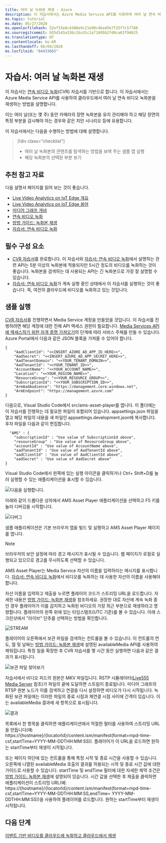 ```yaml
---
title: 여러 날 녹화본 재생 - Azure
description: 이 자습서에서는 Azure Media Service API를 사용하여 여러 날 연속 비디오 녹화본을 재생하는 방법을 설명합니다.
ms.topic: tutorial
ms.date: 05/27/2020
ms.openlocfilehash: 52ef33e8c4380e9c21e99c4ba45b7f25f7c57780
ms.sourcegitcommit: b55d1d1e336c1bcd1c1a71695b2fd0ca62f9d625
ms.translationtype: HT
ms.contentlocale: ko-KR
ms.lasthandoff: 06/04/2020
ms.locfileid: "84433665"
---
```

# <a name="tutorial-playback-of-multi-day-recordings"></a>자습서: 여러 날 녹화본 재생  

이 자습서는 [연속 비디오 녹화](continuous-video-recording-concept.md)(CVR) 자습서를 기반으로 합니다. 이 자습서에서는 Azure Media Service API를 사용하여 클라우드에서 여러 날 연속 비디오 녹화본을 재생하는 방법을 설명합니다. 

이는 여러 날(또는 몇 주) 동안 카메라의 장면 녹화본을 유지 관리해야 하고 해당 장면의 특정 부분을 감시해야 하는 경우와 같은 치안 시나리오 등에 유용합니다.

이 자습서에서는 다음을 수행하는 방법에 대해 설명합니다.

> [!div class="checklist"]
> * 여러 날 녹화본의 콘텐츠를 탐색하는 방법을 보여 주는 샘플 앱 실행
> * 해당 녹화본의 선택된 부분 보기

## <a name="suggested-pre-reading"></a>추천 참고 자료  

다음 설명서 페이지를 읽어 보는 것이 좋습니다.

* [Live Video Analytics on IoT Edge 개요](overview.md)
* [Live Video Analytics on IoT Edge 용어](terminology.md)
* [미디어 그래프 개념](media-graph-concept.md)
* [연속 비디오 녹화](continuous-video-recording-concept.md) 
* [방법 가이드: 녹화본 재생](playback-recordings-how-to.md)
* [자습서: 연속 비디오 녹화](continuous-video-recording-tutorial.md)

## <a name="prerequisites"></a>필수 구성 요소

* [CVR 자습서](continuous-video-recording-tutorial.md)를 완료합니다. 이 자습서와 [자습서: 연속 비디오 녹화](continuous-video-recording-tutorial.md)에서 설명하는 관련 API는 5분 이상의 녹화본에 적용되지만 5시간 정도의 비디오를 녹화하는 것이 좋습니다. 녹화본을 검색하는 데 사용되는 API는 긴 녹화본으로 가장 잘 설명할 수 있습니다.
* [자습서: 연속 비디오 녹화](continuous-video-recording-tutorial.md)가 계속 실행 중인 상태에서 이 자습서를 실행하는 것이 좋습니다. 즉, 여전히 클라우드에 비디오를 녹화하고 있는 것입니다.

## <a name="run-the-sample"></a>샘플 실행 

[CVR 자습서](continuous-video-recording-tutorial.md)를 진행하면서 Media Service 계정을 만들었을 것입니다. 이 자습서를 진행하려면 해당 계정에 대한 전체 API 액세스 권한이 필요합니다. [Media Services API에 액세스하기 위한 자격 증명 가져오기](../latest/access-api-howto.md#use-the-azure-portal)의 단계에 따라 서비스 주체를 만들 수 있습니다. Azure Portal에서 다음과 같은 JSON 블록을 가져올 수 있어야 합니다.

```
{
    "AadClientId": "<<INSERT_AZURE_AD_APP_ID_HERE>>",
    "AadSecret": "<<INSERT_AZURE_AD_APP_SECRET_HERE>>",
    "AadTenantDomain": "<<YOUR_TENANT_DOMAIN>>",
    "AadTenantId": "<<YOUR_TENANT_ID>>",
    "AccountName": "<<YOUR_ACCOUNT_NAME>>",
    "Location": "<<YOUR_REGION_NAME>>",
    "ResourceGroup": "<<YOUR_RESOURCE_GROUP>>",
    "SubscriptionId": "<<YOUR_SUBSCRIPTION_ID>>",
    "ArmAadAudience": "https://management.core.windows.net",
    "ArmEndpoint": "https://management.azure.com"
}
```

다음으로, Visual Studio Code에서 src/ams-asset-player를 엽니다. 이 폴더에는 이 자습서를 진행하는 데 필요한 파일이 포함되어 있습니다. appsettings.json 파일을 열고 해당 파일의 내용을 새 파일인 appsettings.development.json에 복사합니다. 후자 파일을 다음과 같이 편집합니다.

```
  "AMS" : {
    "subscriptionId" : "Use value of SubscriptionId above",
    "resourceGroup" : "Use value of ResourceGroup above",
    "accountId" : "Use value of AccountName above",
    "aadTenantId" : "Use value of AadTenantId above",
    "aadClientId" : "Use value of AadClientId above",
    "aadSecret" : "Use value of AadSecret above"
} 
```

Visual Studio Code에서 왼쪽에 있는 실행 아이콘을 클릭하거나 Ctrl+ Shift+D를 눌러 실행할 수 있는 애플리케이션을 표시할 수 있습니다.

![다음을 실행합니다.](./media/playback-multi-day-recordings-tutorial/run.png)
 
아래와 같이 드롭다운 상자에서 AMS Asset Player 애플리케이션을 선택하고 F5 키를 눌러 디버깅을 시작합니다.

![디버그](./media/playback-multi-day-recordings-tutorial/debug.png)

샘플 애플리케이션은 기본 브라우저 앱을 빌드 및 실행하고 AMS Asset Player 페이지를 엽니다.

> [!NOTE]
> 브라우저의 보안 설정에 따라 경고 메시지가 표시될 수 있습니다. 웹 페이지가 로컬로 실행되고 있으므로 경고를 무시하도록 선택할 수 있습니다.

AMS Asset Player는 Media Service 자산의 이름을 입력하라는 메시지를 표시합니다. [자습서: 연속 비디오 녹화](continuous-video-recording-tutorial.md)에서 비디오를 녹화하는 데 사용한 자산의 이름을 사용해야 합니다.

자산 이름을 입력하고 제출을 누르면 플레이어 코드가 스트리밍 URL을 로드합니다. 자세한 내용은 [방법 가이드: 녹화본 재생](playback-recordings-how-to.md)을 참조하세요. 권장한 대로 자산에 계속 녹화 중인 경우 플레이어가 이를 감지하고 녹화된 비디오의 가장 최근 부분으로 재생하라고 명령합니다. 플레이어의 왼쪽 위에 있는 타임스탬프(UTC 기준)를 볼 수 있습니다. 아래 스크린샷에서 "라이브" 단추를 선택하는 방법을 확인합니다.

![STREAM](./media/playback-multi-day-recordings-tutorial/assetplayer1.png)
 
플레이어의 오른쪽에서 보관 파일을 검색하는 컨트롤을 볼 수 있습니다. 이 컨트롤의 연도, 월 및 날짜는 [방법 가이드: 녹화본 재생](playback-recordings-how-to.md)에 설명된 availableMedia API를 사용하여 채워집니다.
특정 일을 확장한 후 CVR 자습서를 몇 시간 동안 실행하면 다음과 같은 결과가 표시됩니다.

![보관 파일 찾아보기](./media/playback-multi-day-recordings-tutorial/results.png)

자습서에서 비디오 피드의 원본은 MKV 파일입니다. RSTP 시뮬레이터([Live555 Media Server](https://github.com/Azure/live-video-analytics/tree/master/utilities/rtspsim-live555) 참조)가 파일의 끝에 도달하면 스트림이 종료됩니다. 미디어 그래프의 RTSP 원본 노드가 이를 검색하고 연결을 다시 설정하면 비디오가 다시 시작됩니다. 녹화된 보관 파일에는 이러한 파일의 종료 시점과 재연결 시점 사이에 간격이 있습니다. 이는 availableMedia 결과에 새 항목으로 표시됩니다.

![결과](./media/playback-multi-day-recordings-tutorial/assetplayer2.png)
 
목록에서 한 항목을 클릭하면 애플리케이션에서 적절한 필터를 사용하여 스트리밍 URL을 만듭니다(예: https://{hostname}/{locatorId}/content.ism/manifest(format=mpd-time-csf,startTime=YYYY-MM-DDTHH:MM:SS)). 플레이어가 이 URL을 로드하면 원하는 startTime부터 재생이 시작됩니다.

또는 페이지 하단에 있는 컨트롤을 통해 특정 시작 및 종료 시간을 사용할 수 있습니다. 오른쪽에 나열된 availableMedia 호출의 결과를 허용되는 시작 및 종료 시간 값에 대한 가이드로 사용할 수 있습니다. startTime 및 endTime 필터에 대한 자세한 제약 조건은 [방법 가이드: 녹화본 재생](playback-recordings-how-to.md)에 설명되어 있습니다. 시간 값을 선택한 후 제출을 클릭하면 애플리케이션이 스트리밍 URL(예: https://{hostname}/{locatorId}/content.ism/manifest(format=mpd-time-csf,startTime=YYYY-MM-DDTHH:MM:SS,endTime= YYYY-MM-DDTHH:MM:SS))을 사용하여 플레이어를 로드합니다. 원하는 startTime부터 재생이 시작됩니다.

## <a name="next-steps"></a>다음 단계

[이벤트 기반 비디오를 클라우드에 녹화하고 클라우드에서 재생](event-based-video-recording-tutorial.md)
